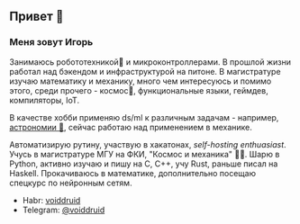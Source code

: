 ## Привет 👋
### Меня зовут Игорь

Занимаюсь робототехникой🤖 и микроконтроллерами. В прошлой жизни работал над бэкендом и инфраструктурой на питоне. В магистратуре изучаю математику и механику, много чем интересуюсь и помимо этого, среди прочего - космос🌌, функциональные языки, геймдев, компиляторы, IoT.

В качестве хобби применяю ds/ml к различным задачам - например, [астрономии 🔭](https://istina.msu.ru/conferences/presentations/454392657/), сейчас работаю над применением в механике.

Автоматизирую рутину, участвую в хакатонах, *self-hosting enthuasiast*. Учусь в магистратуре МГУ на ФКИ, "Космос и механика" 🚀🦾. Шарю в Python, активно изучаю и пишу на C, C++, учу Rust, раньше писал на Haskell. Прокачиваюсь в математике, дополнительно посещаю спецкурс по нейронным сетям.

- Habr: [voiddruid](https://habr.com/ru/users/voiddruid)
- Telegram: [@voiddruid](https://t.me/voiddruid)
